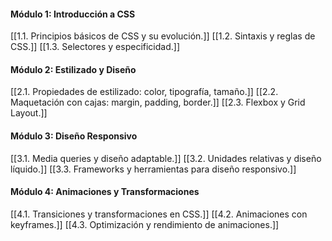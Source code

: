 
#### Módulo 1: Introducción a CSS

[[1.1. Principios básicos de CSS y su evolución.]] [[1.2. Sintaxis y reglas de CSS.]] [[1.3. Selectores y especificidad.]]

#### Módulo 2: Estilizado y Diseño

[[2.1. Propiedades de estilizado: color, tipografía, tamaño.]] [[2.2. Maquetación con cajas: margin, padding, border.]] [[2.3. Flexbox y Grid Layout.]]

#### Módulo 3: Diseño Responsivo

[[3.1. Media queries y diseño adaptable.]] [[3.2. Unidades relativas y diseño líquido.]] [[3.3. Frameworks y herramientas para diseño responsivo.]]

#### Módulo 4: Animaciones y Transformaciones

[[4.1. Transiciones y transformaciones en CSS.]] [[4.2. Animaciones con keyframes.]] [[4.3. Optimización y rendimiento de animaciones.]]
